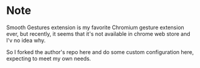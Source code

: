 
# Note
Smooth Gestures extension is my favorite Chromium gesture extension ever, but recently, it seems that it's not available in chrome web store and I'v no idea why.

So I forked the author's repo here and do some custom configuration here, expecting to meet my own needs.
